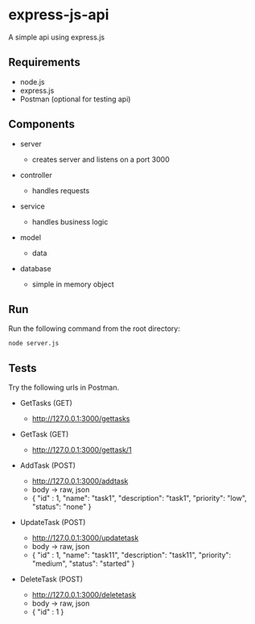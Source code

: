 # express-js-api

A simple api using express.js

## Requirements

* node.js
* express.js
* Postman (optional for testing api)

## Components

* server

  - creates server and listens on a port 3000
  
* controller

  - handles requests
  
* service

  - handles business logic
  
* model

  - data
  
* database

  - simple in memory object


## Run

Run the following command from the root directory:

```
node server.js
```

## Tests

Try the following urls in Postman.

* GetTasks (GET)

  * http://127.0.0.1:3000/gettasks

* GetTask (GET)

  * http://127.0.0.1:3000/gettask/1

* AddTask (POST)

  * http://127.0.0.1:3000/addtask
  * body -> raw, json
  * { "id" : 1, "name": "task1", "description": "task1", "priority": "low", "status": "none" }
  
* UpdateTask (POST)

  * http://127.0.0.1:3000/updatetask
  * body -> raw, json
  * { "id" : 1, "name": "task11", "description": "task11", "priority": "medium", "status": "started" }
  
* DeleteTask (POST)

  * http://127.0.0.1:3000/deletetask
  * body -> raw, json
  * { "id" : 1 }

    
